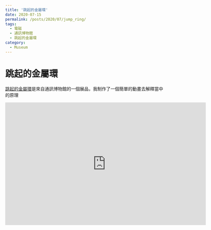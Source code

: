 ```yaml
---
title: '跳起的金屬環'
date: 2020-07-15
permalink: /posts/2020/07/jump_ring/
tags:
  - 電磁
  - 通訊博物館
  - 跳起的金屬環
category:
  - Museum
---
```



<!-- <iframe width="560" height="315" src="https://www.youtube.com/embed/QkqiaPZJa1Y" frameborder="0" allow="accelerometer; autoplay; encrypted-media; gyroscope; picture-in-picture" allowfullscreen></iframe> -->

# 跳起的金屬環

[跳起的金屬環](http://www.cmm.gov.mo/chi/exhibition/secondfloor/MoreInfo/2_2_5_JumpingRing.html)是來自通訊博物館的一個展品，我制作了一個簡單的動畫去解釋當中的原理

<!-- https://youtu.be/wzE2IL6-0Fg -->
<iframe title="YouTube video player" width="640" height="390" src="https://www.youtube.com/embed/wzE2IL6-0Fg?version=3&vq=hd1080" frameborder="0" allow="accelerometer; autoplay; encrypted-media; gyroscope; picture-in-picture" allowfullscreen></iframe>
<!-- https://youtu.be/dK8ZFily3pI -->
